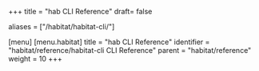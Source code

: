 +++
title = "hab CLI Reference"
draft= false

aliases = ["/habitat/habitat-cli/"]

[menu]
  [menu.habitat]
    title = "hab CLI Reference"
    identifier = "habitat/reference/habitat-cli CLI Reference"
    parent = "habitat/reference"
    weight = 10
+++

<!-- This file is a placeholder; the real content is currently generated -->
<!-- dynamically at release time from a Habitat CLI binary. -->
<!-- See .expeditor/scripts/release_habitat/generate-cli-docs.js -->
